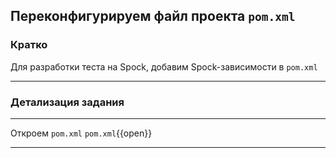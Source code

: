 ## Переконфигурируем файл проекта `pom.xml`

### Кратко
Для разработки теста на Spock, добавим Spock-зависимости в `pom.xml`
____
### Детализация задания
____
Откроем `pom.xml`
    `pom.xml`{{open}}
____
